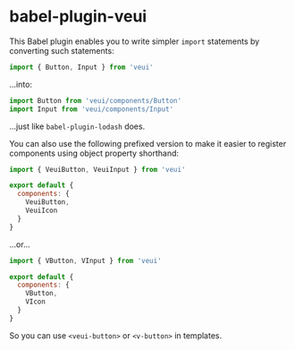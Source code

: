 # babel-plugin-veui

This Babel plugin enables you to write simpler `import` statements by converting such statements:

```js
import { Button, Input } from 'veui'
```

...into:

```js
import Button from 'veui/components/Button'
import Input from 'veui/components/Input'
```

...just like `babel-plugin-lodash` does.

You can also use the following prefixed version to make it easier to register components using object property shorthand:

```js
import { VeuiButton, VeuiInput } from 'veui'

export default {
  components: {
    VeuiButton,
    VeuiIcon
  }
}
```

...or...

```js
import { VButton, VInput } from 'veui'

export default {
  components: {
    VButton,
    VIcon
  }
}
```

So you can use `<veui-button>` or `<v-button>` in templates.
